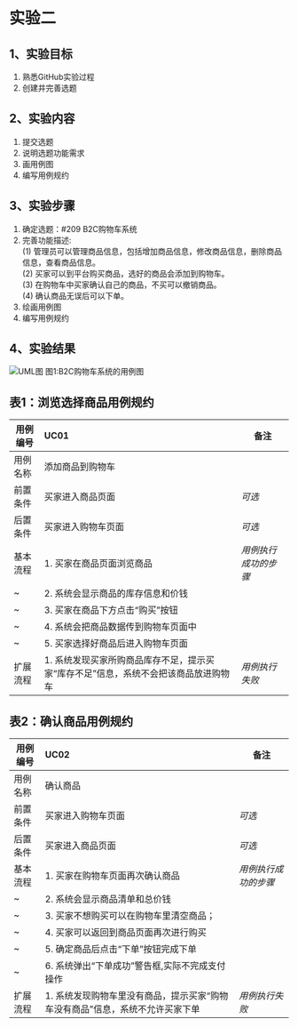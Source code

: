 # 实验二

## 1、实验目标
1. 熟悉GitHub实验过程
2. 创建并完善选题

## 2、实验内容
1. 提交选题
2. 说明选题功能需求
3. 画用例图
4. 编写用例规约

## 3、实验步骤
1. 确定选题：#209 B2C购物车系统
2. 完善功能描述:  
(1) 管理员可以管理商品信息，包括增加商品信息，修改商品信息，删除商品信息，查看商品信息。  
(2) 买家可以到平台购买商品，选好的商品会添加到购物车。   
(3) 在购物车中买家确认自己的商品，不买可以撤销商品。    
(4) 确认商品无误后可以下单。
3. 绘画用例图
4. 编写用例规约

## 4、实验结果
![UML图](https://github.com/AngleBeatQAQ/uml-modeling-2020/blob/master/students/1714080902425/UseCase2.jpg)
    图1:B2C购物车系统的用例图
    
## 表1：浏览选择商品用例规约  

用例编号  | UC01 | 备注  
-|:-|-  
用例名称  | 添加商品到购物车  |   
前置条件  | 买家进入商品页面   | *可选*   
后置条件  | 买家进入购物车页面   | *可选*   
基本流程  | 1. 买家在商品页面浏览商品  |*用例执行成功的步骤*  
~| 2. 系统会显示商品的库存信息和价钱  | 
~| 3. 买家在商品下方点击“购买”按钮  |
~| 4. 系统会把商品数据传到购物车页面中  |
~| 5. 买家选择好商品后进入购物车页面  |      
扩展流程  | 1. 系统发现买家所购商品库存不足，提示买家“库存不足”信息，系统不会把该商品放进购物车 |*用例执行失败* 

## 表2：确认商品用例规约  

用例编号  | UC02 | 备注  
-|:-|-  
用例名称  | 确认商品  |   
前置条件  | 买家进入购物车页面   | *可选*   
后置条件  | 买家进入商品页面   | *可选*   
基本流程  | 1. 买家在购物车页面再次确认商品  |*用例执行成功的步骤*  
~| 2. 系统会显示商品清单和总价钱  |
~| 3. 买家不想购买可以在购物车里清空商品；  |   
~| 4. 买家可以返回到商品页面再次进行购买 |
~| 5. 确定商品后点击“下单”按钮完成下单 |
~| 6. 系统弹出“下单成功”警告框,实际不完成支付操作 |
扩展流程  | 1. 系统发现购物车里没有商品，提示买家“购物车没有商品”信息，系统不允许买家下单 |*用例执行失败* 
